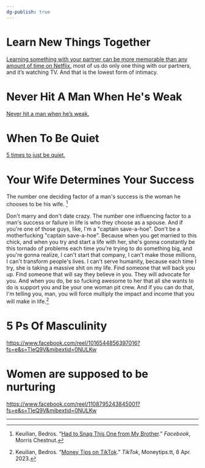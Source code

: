 ```yaml
---
dg-publish: true
---
```


# Learn New Things Together

[Learning something with your partner can be more memorable than any amount of time on Netflix.](https://www.facebook.com/reel/953819642732023?fs=e&s=TIeQ9V&mibextid=0NULKw) most of us do only one thing with our partners, and it’s watching TV. And that is the lowest form of intimacy.

# Never Hit A Man When He's Weak
[Never hit a man when he’s weak.](https://www.facebook.com/reel/863543241424466?fs=e&s=TIeQ9V&mibextid=0NULKw)

# When To Be Quiet
[5 times to just be quiet.](https://www.facebook.com/reel/863543241424466?fs=e&s=TIeQ9V&mibextid=0NULKw)

# Your Wife Determines Your Success
The number one deciding factor of a man's success is the woman he chooses to be his wife. [^1]

Don't marry and don't date crazy. The number one influencing factor to a man's success or failure in life is who they choose as a spouse. And if you're one of those guys, like, I'm a "captain save-a-hoe". Don't be a motherfucking "captain save-a-hoe". Because when you get married to this chick, and when you try and start a life with her, she's gonna constantly be this tornado of problems each time you're trying to do something big, and you're gonna realize, I can't start that company, I can't make those millions, I can't transform people's lives. I can't serve humanity, because each time I try, she is taking a massive shit on my life. Find someone that will back you up. Find someone that will say they believe in you. They will advocate for you. And when you do, be so fucking awesome to her that all she wants to do is support you and be your one woman pit crew. And if you can do that, I'm telling you, man, you will force multiply the impact and income that you will make in life.[^2]

# 5 Ps Of Masculinity

https://www.facebook.com/reel/1016544856397016?fs=e&s=TIeQ9V&mibextid=0NULKw

# Women are supposed to be nurturing

https://www.facebook.com/reel/1108795243845001?fs=e&s=TIeQ9V&mibextid=0NULKw

---
[^1]: Keuilian, Bedros. “[Had to Snag This One from My Brother](https://www.facebook.com/reel/1664538160667777?fs=e&s=TIeQ9V&mibextid=0NULKw).” _Facebook_, Morris Chestnut.
[^2]: Keuilian, Bedros. “[Money Tips on TikTok](https://www.tiktok.com/@moneytips.tt/video/7219639794559732998).” _TikTok_, Moneytips.tt, 8 Apr. 2023.